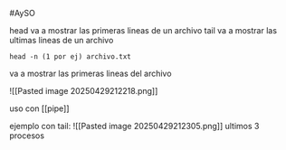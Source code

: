 #AySO 

head va a mostrar las primeras lineas de un archivo
tail va a mostrar las ultimas lineas de un archivo

```
head -n (1 por ej) archivo.txt

```

va a mostrar las primeras lineas del archivo

![[Pasted image 20250429212218.png]]

uso con [[pipe]]

ejemplo con tail:
![[Pasted image 20250429212305.png]]
ultimos 3 procesos

